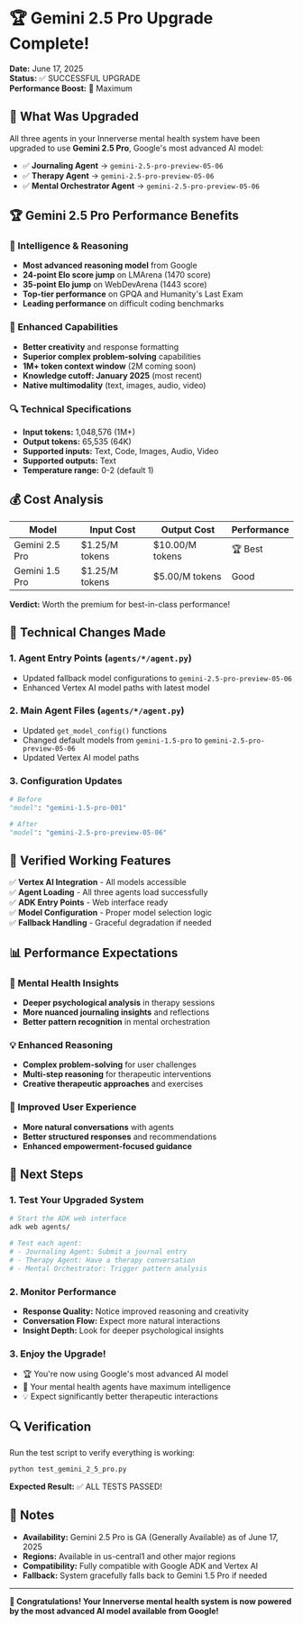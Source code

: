 # 🏆 Gemini 2.5 Pro Upgrade Complete!

**Date:** June 17, 2025  
**Status:** ✅ SUCCESSFUL UPGRADE  
**Performance Boost:** 🚀 Maximum

## 🎯 What Was Upgraded

All three agents in your Innerverse mental health system have been upgraded to use **Gemini 2.5 Pro**, Google's most advanced AI model:

- ✅ **Journaling Agent** → `gemini-2.5-pro-preview-05-06`
- ✅ **Therapy Agent** → `gemini-2.5-pro-preview-05-06`  
- ✅ **Mental Orchestrator Agent** → `gemini-2.5-pro-preview-05-06`

## 🏆 Gemini 2.5 Pro Performance Benefits

### 🧠 Intelligence & Reasoning
- **Most advanced reasoning model** from Google
- **24-point Elo score jump** on LMArena (1470 score)
- **35-point Elo jump** on WebDevArena (1443 score)
- **Top-tier performance** on GPQA and Humanity's Last Exam
- **Leading performance** on difficult coding benchmarks

### 🎨 Enhanced Capabilities
- **Better creativity** and response formatting
- **Superior complex problem-solving** capabilities
- **1M+ token context window** (2M coming soon)
- **Knowledge cutoff: January 2025** (most recent)
- **Native multimodality** (text, images, audio, video)

### 🔍 Technical Specifications
- **Input tokens:** 1,048,576 (1M+)
- **Output tokens:** 65,535 (64K)
- **Supported inputs:** Text, Code, Images, Audio, Video
- **Supported outputs:** Text
- **Temperature range:** 0-2 (default 1)

## 💰 Cost Analysis

| Model | Input Cost | Output Cost | Performance |
|-------|------------|-------------|-------------|
| Gemini 2.5 Pro | $1.25/M tokens | $10.00/M tokens | 🏆 Best |
| Gemini 1.5 Pro | $1.25/M tokens | $5.00/M tokens | Good |

**Verdict:** Worth the premium for best-in-class performance!

## 🔧 Technical Changes Made

### 1. Agent Entry Points (`agents/*/agent.py`)
- Updated fallback model configurations to `gemini-2.5-pro-preview-05-06`
- Enhanced Vertex AI model paths with latest model

### 2. Main Agent Files (`agents/*/agent.py`)
- Updated `get_model_config()` functions
- Changed default models from `gemini-1.5-pro` to `gemini-2.5-pro-preview-05-06`
- Updated Vertex AI model paths

### 3. Configuration Updates
```python
# Before
"model": "gemini-1.5-pro-001"

# After  
"model": "gemini-2.5-pro-preview-05-06"
```

## 🚀 Verified Working Features

✅ **Vertex AI Integration** - All models accessible  
✅ **Agent Loading** - All three agents load successfully  
✅ **ADK Entry Points** - Web interface ready  
✅ **Model Configuration** - Proper model selection logic  
✅ **Fallback Handling** - Graceful degradation if needed  

## 📊 Performance Expectations

### 🧠 Mental Health Insights
- **Deeper psychological analysis** in therapy sessions
- **More nuanced journaling insights** and reflections
- **Better pattern recognition** in mental orchestration

### 💡 Enhanced Reasoning
- **Complex problem-solving** for user challenges
- **Multi-step reasoning** for therapeutic interventions
- **Creative therapeutic approaches** and exercises

### 🎯 Improved User Experience
- **More natural conversations** with agents
- **Better structured responses** and recommendations
- **Enhanced empowerment-focused guidance**

## 🎯 Next Steps

### 1. Test Your Upgraded System
```bash
# Start the ADK web interface
adk web agents/

# Test each agent:
# - Journaling Agent: Submit a journal entry
# - Therapy Agent: Have a therapy conversation  
# - Mental Orchestrator: Trigger pattern analysis
```

### 2. Monitor Performance
- **Response Quality:** Notice improved reasoning and creativity
- **Conversation Flow:** Expect more natural interactions
- **Insight Depth:** Look for deeper psychological insights

### 3. Enjoy the Upgrade!
- 🏆 You're now using Google's most advanced AI model
- 🚀 Your mental health agents have maximum intelligence
- 💡 Expect significantly better therapeutic interactions

## 🔍 Verification

Run the test script to verify everything is working:
```bash
python test_gemini_2_5_pro.py
```

**Expected Result:** ✅ ALL TESTS PASSED!

## 📝 Notes

- **Availability:** Gemini 2.5 Pro is GA (Generally Available) as of June 17, 2025
- **Regions:** Available in us-central1 and other major regions
- **Compatibility:** Fully compatible with Google ADK and Vertex AI
- **Fallback:** System gracefully falls back to Gemini 1.5 Pro if needed

---

**🎉 Congratulations! Your Innerverse mental health system is now powered by the most advanced AI model available from Google!** 